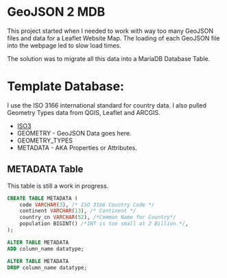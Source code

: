# GeoJSON 2 MDB

This project started when I needed to work with way too many GeoJSON files and data for a Leaflet Website Map.
The loading of each GeoJSON file into the webpage led to slow load times.

The solution was to migrate all this data into a MariaDB Database Table.

# Template Database:

I use the ISO 3166 international standard for country data.
I also pulled Geometry Types data from QGIS, Leaflet and ARCGIS.

- [ISO3](https://www.iban.com/country-codes)
- GEOMETRY - GeoJSON Data goes here.
- GEOMETRY_TYPES
- METADATA - AKA Properties or Attributes.

## METADATA Table

This table is still a work in progress.

```SQL
CREATE TABLE METADATA (
    code VARCHAR(3), /* ISO 3166 Country Code */
    continent VARCHAR(13), /* Continent */
    country_cn VARCHAR(52), /*Common Name for Country*/
    population BIGINT() /*INT is too small at 2 Billion.*/,
);
```

```SQL
ALTER TABLE METADATA
ADD column_name datatype;
```

```SQL
ALTER TABLE METADATA
DROP column_name datatype;
```